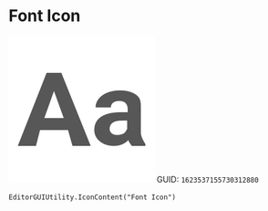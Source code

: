 # Font Icon
![](/img/Font%20Icon.png)
GUID: `1623537155730312880`
```
EditorGUIUtility.IconContent("Font Icon")
```
